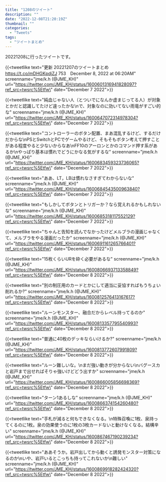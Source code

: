 ```yaml
---
title: "1208のツイート"
description: ""
date: "2022-12-08T21:20:19Z"
thumbnail: ""
categories:
  - "Tweets"
tags:
  - "ツイートまとめ"
---
```

20221208に行ったツイートです。
<!--more-->
{{<tweetlike text=\"更新 20221207のツイートまとめ https://t.co/mDHGKpdjZJ 753　December 8, 2022 at 06:20AM\" screenname=\"jme/k.h (@JME_KH)\" url=\"https://twitter.com/JME_KH/status/1600601316941828097?ref_src=twsrc%5Etfw\" date=\"December 7 2022\">}}

{{<tweetlike text=\"純血じゃない人（とついでになんか虚まじってる人）が対象とかだと認識してたけど違ったかな\nで、対象なのに効いてない雨竜がすごい的な\" screenname=\"jme/k.h (@JME_KH)\" url=\"https://twitter.com/JME_KH/status/1600647072314978304?ref_src=twsrc%5Etfw\" date=\"December 7 2022\">}}

{{<tweetlike text=\"コントローラーのボタン配置、まあ混乱するけど、するだけだからな\nPSとSwitchとPCでゲームやるけど、そもそもボタン考えて押すことがある程度やると少ないからなあ\nFF10のアーロンとかのコマンド押す系があるか\nやっぱり基本は慣れでどうにかなる気がするな\" screenname=\"jme/k.h (@JME_KH)\" url=\"https://twitter.com/JME_KH/status/1600683459323736065?ref_src=twsrc%5Etfw\" date=\"December 7 2022\">}}

{{<tweetlike text=\"ああ、LT，LBは慣れなさすぎてわからないな\" screenname=\"jme/k.h (@JME_KH)\" url=\"https://twitter.com/JME_KH/status/1600684543500963840?ref_src=twsrc%5Etfw\" date=\"December 7 2022\">}}

{{<tweetlike text=\"もしかしてボタンとトリガーか？なら覚えれるかもしれないな\" screenname=\"jme/k.h (@JME_KH)\" url=\"https://twitter.com/JME_KH/status/1600685318117552129?ref_src=twsrc%5Etfw\" date=\"December 7 2022\">}}

{{<tweetlike text=\"ちゃんと告知を読んでなかったけどメルブラの漫画じゃなくて、メルブラをやる漫画だったか\" screenname=\"jme/k.h (@JME_KH)\" url=\"https://twitter.com/JME_KH/status/1600691161265766401?ref_src=twsrc%5Etfw\" date=\"December 7 2022\">}}

{{<tweetlike text=\"15枚くらいURを砕く必要があるな\" screenname=\"jme/k.h (@JME_KH)\" url=\"https://twitter.com/JME_KH/status/1600806693713358849?ref_src=twsrc%5Etfw\" date=\"December 8 2022\">}}

{{<tweetlike text=\"別の制圧用のカードとかにして適当に妥協すればもうちょい削れるか?\" screenname=\"jme/k.h (@JME_KH)\" url=\"https://twitter.com/JME_KH/status/1600812576413167617?ref_src=twsrc%5Etfw\" date=\"December 8 2022\">}}

{{<tweetlike text=\"ルーンモンスター、融合だからレベル持ってるのか\" screenname=\"jme/k.h (@JME_KH)\" url=\"https://twitter.com/JME_KH/status/1600813357795540993?ref_src=twsrc%5Etfw\" date=\"December 8 2022\">}}

{{<tweetlike text=\"普通に40枚のデッキならいけるか?\" screenname=\"jme/k.h (@JME_KH)\" url=\"https://twitter.com/JME_KH/status/1600813772607991809?ref_src=twsrc%5Etfw\" date=\"December 8 2022\">}}

{{<tweetlike text=\"ルーン難しいな。\nまだ強い動きが分からない\nバグースカと岩戸まで出せればそりゃ強いけどどう出すか\" screenname=\"jme/k.h (@JME_KH)\" url=\"https://twitter.com/JME_KH/status/1600866005856698369?ref_src=twsrc%5Etfw\" date=\"December 8 2022\">}}

{{<tweetlike text=\"ターン1あるしな\" screenname=\"jme/k.h (@JME_KH)\" url=\"https://twitter.com/JME_KH/status/1600866374154260480?ref_src=twsrc%5Etfw\" date=\"December 8 2022\">}}

{{<tweetlike text=\"手札が減ると何もできなくなる。\n特殊召喚に1枚、泉持ってくるのに1枚。泉の効果使うのに1枚の3枚カードないと動けなくなる。結構辛い\" screenname=\"jme/k.h (@JME_KH)\" url=\"https://twitter.com/JME_KH/status/1600867467190239234?ref_src=twsrc%5Etfw\" date=\"December 8 2022\">}}

{{<tweetlike text=\"ああそうか。岩戸出してから動くと誘発モンスター対策になるのか\nいや、岩戸いるとこっちも持ってこれないか\n難しい\" screenname=\"jme/k.h (@JME_KH)\" url=\"https://twitter.com/JME_KH/status/1600869918282424320?ref_src=twsrc%5Etfw\" date=\"December 8 2022\">}}

